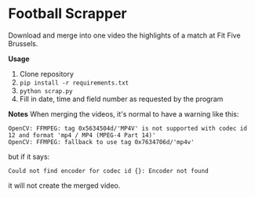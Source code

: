 # Football Scrapper

Download and merge into one video the highlights of a match at Fit Five Brussels.

**Usage**
  1. Clone repository
  2. ```pip install -r requirements.txt```
  3. ```python scrap.py```
  4. Fill in date, time and field number as requested by the program

**Notes**
When merging the videos, it's normal to have a warning like this:
```
OpenCV: FFMPEG: tag 0x5634504d/'MP4V' is not supported with codec id 12 and format 'mp4 / MP4 (MPEG-4 Part 14)'
OpenCV: FFMPEG: fallback to use tag 0x7634706d/'mp4v'
```    
but if it says:
```
Could not find encoder for codec id {}: Encoder not found
```
it will not create the merged video.
